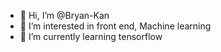 - 👋 Hi, I’m @Bryan-Kan
- 👀 I’m interested in front end, Machine learning
- 🌱 I’m currently learning tensorflow
<!---
- 💞️ I’m looking to collaborate on ...
- 📫 How to reach me ...
--->

<!---
Bryan-Kan/Bryan-Kan is a ✨ special ✨ repository because its `README.md` (this file) appears on your GitHub profile.
You can click the Preview link to take a look at your changes.
--->
